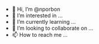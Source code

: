- 👋 Hi, I’m @nporbon
- 👀 I’m interested in ...
- 🌱 I’m currently learning ...
- 💞️ I’m looking to collaborate on ...
- 📫 How to reach me ...

<!---
nporbon/nporbon is a ✨ special ✨ repository because its `README.md` (this file) appears on your GitHub profile.
You can click the Preview link to take a look at your changes.
--->
